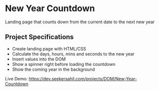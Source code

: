 # New Year Countdown

Landing page that counts down from the current date to the next new year

## Project Specifications

- Create landing page with HTML/CSS
- Calculate the days, hours, mins and seconds to the new year
- Insert values into the DOM
- Show a spinner right before loading the countdown
- Show the coming year in the background

Live Demo: https://dev.seekersahil.com/projects/DOM/New-Year-Countdown
